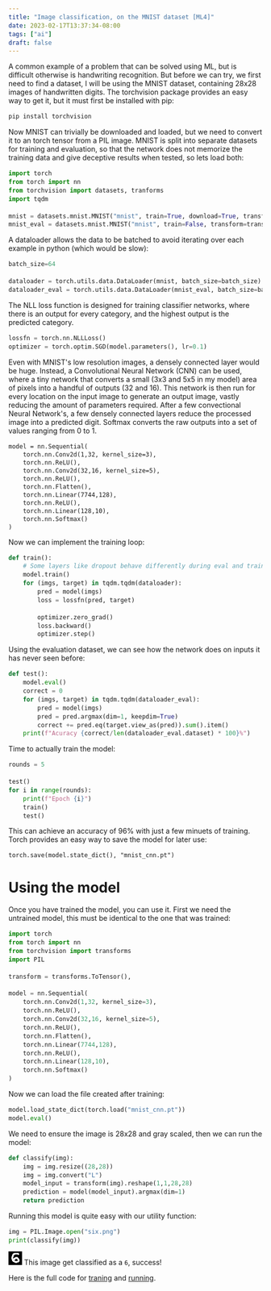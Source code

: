 ```yaml
---
title: "Image classification, on the MNIST dataset [ML4]"
date: 2023-02-17T13:37:34-08:00
tags: ["ai"]
draft: false
---
```


A common example of a problem that can be solved using ML, but is difficult otherwise is handwriting recognition.
But before we can try, we first need to find a dataset, I will be using the MNIST dataset, containing 28x28 images of handwritten digits.
The torchvision package provides an easy way to get it, but it must first be installed with pip:

```sh
pip install torchvision
```

Now MNIST can trivially be downloaded and loaded, but we need to convert it to an torch tensor from a PIL image.
MNIST is split into separate datasets for training and evaluation, so that the network does not memorize the training data and give deceptive results when tested, so lets load both:

```py
import torch
from torch import nn
from torchvision import datasets, tranforms
import tqdm

mnist = datasets.mnist.MNIST("mnist", train=True, download=True, transform=transforms.ToTensor())
mnist_eval = datasets.mnist.MNIST("mnist", train=False, transform=transforms.ToTensor())
```

A dataloader allows the data to be batched to avoid iterating over each example in python (which would be slow):

```py
batch_size=64

dataloader = torch.utils.data.DataLoader(mnist, batch_size=batch_size)
dataloader_eval = torch.utils.data.DataLoader(mnist_eval, batch_size=batch_size)
```

The NLL loss function is designed for training classifier networks, where there is an output for every category, and the highest output is the predicted category.

```py
lossfn = torch.nn.NLLLoss()
optimizer = torch.optim.SGD(model.parameters(), lr=0.1)
```

Even with MNIST's low resolution images, a densely connected layer would be huge.
Instead, a Convolutional Neural Network (CNN) can be used, where a tiny network that converts a small (3x3 and 5x5 in my model) area of pixels into a handful of outputs (32 and 16).
This network is then run for every location on the input image to generate an output image, vastly reducing the amount of parameters required.
After a few convectional Neural Network's, a few densely connected layers reduce the processed image into a predicted digit.
Softmax converts the raw outputs into a set of values ranging from 0 to 1.

```
model = nn.Sequential(
    torch.nn.Conv2d(1,32, kernel_size=3),
    torch.nn.ReLU(),
    torch.nn.Conv2d(32,16, kernel_size=5),
    torch.nn.ReLU(),
    torch.nn.Flatten(),
    torch.nn.Linear(7744,128),
    torch.nn.ReLU(),
    torch.nn.Linear(128,10),
    torch.nn.Softmax()
)
```

Now we can implement the training loop:

```py
def train():
    # Some layers like dropout behave differently during eval and training, we need to let them know
    model.train()
    for (imgs, target) in tqdm.tqdm(dataloader):
        pred = model(imgs)
        loss = lossfn(pred, target)

        optimizer.zero_grad()
        loss.backward()
        optimizer.step()
```

Using the evaluation dataset, we can see how the network does on inputs it has never seen before:

```py
def test():
    model.eval()
    correct = 0
    for (imgs, target) in tqdm.tqdm(dataloader_eval):
        pred = model(imgs)
        pred = pred.argmax(dim=1, keepdim=True)
        correct += pred.eq(target.view_as(pred)).sum().item()
    print(f"Acuracy {correct/len(dataloader_eval.dataset) * 100}%")
```

Time to actually train the model:

```py
rounds = 5

test()
for i in range(rounds):
    print(f"Epoch {i}")
    train()
    test()
```

This can achieve an accuracy of 96% with just a few minuets of training.
Torch provides an easy way to save the model for later use:

```
torch.save(model.state_dict(), "mnist_cnn.pt")
```

# Using the model

Once you have trained the model, you can use it.
First we need the untrained model, this must be identical to the one that was trained:

```py
import torch
from torch import nn
from torchvision import transforms
import PIL

transform = transforms.ToTensor(),

model = nn.Sequential(
    torch.nn.Conv2d(1,32, kernel_size=3),
    torch.nn.ReLU(),
    torch.nn.Conv2d(32,16, kernel_size=5),
    torch.nn.ReLU(),
    torch.nn.Flatten(),
    torch.nn.Linear(7744,128),
    torch.nn.ReLU(),
    torch.nn.Linear(128,10),
    torch.nn.Softmax()
)
```

Now we can load the file created after training:

```py
model.load_state_dict(torch.load("mnist_cnn.pt"))
model.eval()
```

We need to ensure the image is 28x28 and gray scaled, then we can run the model:

```py
def classify(img):
    img = img.resize((28,28))
    img = img.convert("L")
    model_input = transform(img).reshape(1,1,28,28)
    prediction = model(model_input).argmax(dim=1)
    return prediction
```

Running this model is quite easy with our utility function:

```py
img = PIL.Image.open("six.png")
print(classify(img))
```

![Crude white on back drawing of a figure six](six.png)
This image get classified as a `6`, success!

Here is the full code for [traning](ml4.py) and [running](ml4_realworld.py).
